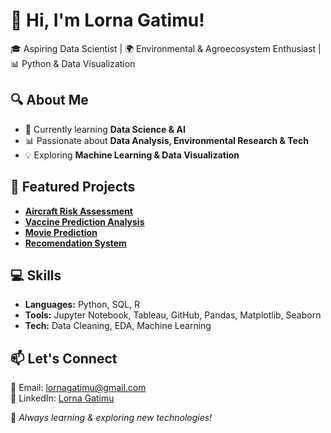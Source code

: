 # 👋 Hi, I'm Lorna Gatimu!
🎓 Aspiring Data Scientist | 🌍 Environmental & Agroecosystem Enthusiast | 📊 Python & Data Visualization  

## 🔍 About Me
- 🌱 Currently learning **Data Science & AI**
- 📊 Passionate about **Data Analysis, Environmental Research & Tech**
- 💡 Exploring **Machine Learning & Data Visualization**

## 📌 Featured Projects
- **[Aircraft Risk Assessment](https://github.com/lorna-creator/my_projectP1)**
- **[Vaccine Prediction Analysis](https://github.com/lorna-creator/Modelling-Project)**
- **[Movie Prediction](https://github.com/StephenMulingwa/Group_Project)**
- **[Recomendation System](https://github.com/Masinde10/Group3_phase4_Project)**


## 💻 Skills
- **Languages:** Python, SQL, R
- **Tools:** Jupyter Notebook, Tableau, GitHub, Pandas, Matplotlib, Seaborn
- **Tech:** Data Cleaning, EDA, Machine Learning

## 📫 Let's Connect
📧 Email: lornagatimu@gmail.com  
💼 LinkedIn: [Lorna Gatimu](https://www.linkedin.com/in/ms-lorna-gatimu/)  

🚀 *Always learning & exploring new technologies!*
